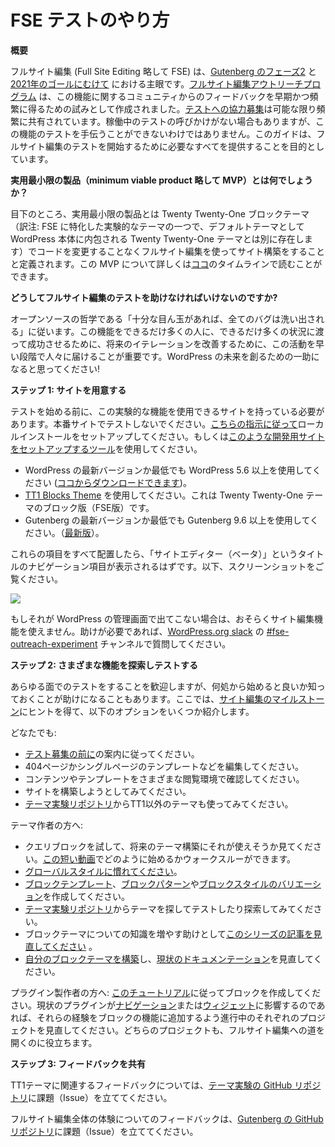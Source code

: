 <!--
# How to Test FSE
-->
# FSE テストのやり方

<!--
**Overview**
-->
**概要**

<!--
Full Site Editing (FSE) is a major focus of [Gutenberg’s Phase Two](https://github.com/WordPress/gutenberg/issues/13113) work and [for 2021 goals.](https://make.wordpress.org/updates/2021/01/21/big-picture-goals-2021/) The [Full Site Editing Outreach Program](https://make.wordpress.org/test/handbook/full-site-editing-outreach-experiment/) was created as an experiment to get feedback early and often from the community about this feature. While [calls for testing](https://make.wordpress.org/test/tag/fse-testing-call/) are shared as frequently as possible, there are times when there isn’t an active call for testing but that doesn’t mean you can’t help test this feature. This guide aims to give you everything you need to start testing Full Site Editing.
-->
フルサイト編集 (Full Site Editing 略して FSE) は、[Gutenberg のフェーズ2](https://github.com/WordPress/gutenberg/issues/13113) と [2021年のゴールにむけて](https://make.wordpress.org/updates/2021/01/21/big-picture-goals-2021/) における主眼です。[フルサイト編集アウトリーチプログラム](https://make.wordpress.org/test/handbook/full-site-editing-outreach-experiment/) は、この機能に関するコミュニティからのフィードバックを早期かつ頻繁に得るための試みとして作成されました。[テストへの協力募集](https://make.wordpress.org/test/tag/fse-testing-call/)は可能な限り頻繁に共有されています。稼働中のテストの呼びかけがない場合もありますが、この機能のテストを手伝うことができないわけではありません。このガイドは、フルサイト編集のテストを開始するために必要なすべてを提供することを目的としています。

<!--
**What’s the minimum viable product (MVP)?**
-->
**実用最小限の製品（minimum viable product 略して MVP）とは何でしょうか？**

<!--
Currently, the minimum viable product is defined as building a site using the Twenty Twenty-One block theme with Full Site Editing without needing to alter code. You can read more about this MVP and the timeline [here](https://make.wordpress.org/core/2021/02/01/full-site-editing-and-themes-where-things-are/). 
-->
目下のところ、実用最小限の製品とは Twenty Twenty-One ブロックテーマ（訳注: FSE に特化した実験的なテーマの一つで、デフォルトテーマとして WordPress 本体に内包される Twenty Twenty-One テーマとは別に存在します）でコードを変更することなくフルサイト編集を使ってサイト構築をすることと定義されます。この MVP について詳しくは[ココ](https://make.wordpress.org/core/2021/02/01/full-site-editing-and-themes-where-things-are/)のタイムラインで読むことができます。

<!--
**Why should I help test Full Site Editing?** 
-->
**どうしてフルサイト編集のテストを助けなければいけないのですか?**

<!--
Following open source philosophy, “given enough eyeballs, all bugs are shallow”. For this feature to be a success for as many people as possible across as many situations as possible, it’s important to get this work to people early to improve future iterations. Think of this as a great way to help create the future of WordPress!
-->
オープンソースの哲学である「十分な目ん玉があれば、全てのバグは洗い出される」に従います。この機能をできるだけ多くの人に、できるだけ多くの状況に渡って成功させるために、将来のイテレーションを改善するために、この活動を早い段階で人々に届けることが重要です。WordPress の未来を創るための一助になると思ってください!

<!--
**Step 1: Setup your site**
-->
**ステップ 1: サイトを用意する**

<!--
Before you can begin to test, you need to have a site that can allow you to use this experimental feature. Please do not test on a production site. You can [follow these instructions](https://make.wordpress.org/core/handbook/tutorials/installing-wordpress-locally/) to set up a local install or you can use a [tool like this to set up a development site](https://localwp.com/). 
-->
テストを始める前に、この実験的な機能を使用できるサイトを持っている必要があります。本番サイトでテストしないでください。[こちらの指示に従って](https://make.wordpress.org/core/handbook/tutorials/installing-wordpress-locally/)ローカルインストールをセットアップしてください。もしくは[このような開発用サイトをセットアップするツール](https://localwp.com/)を使用してください。

<!--
*   Use the latest version of WordPress or at least WordPress 5.6+ (downloadable [here](https://wordpress.org/download/)).
*   Use the [TT1 Blocks Theme](https://wordpress.org/themes/tt1-blocks/). This is the block version of the Twenty Twenty-One theme. 
*   Use the latest version of Gutenberg or at least Gutenberg 9.6+ ([latest version](https://github.com/WordPress/gutenberg/releases/)). 
-->
*  WordPress の最新バージョンか最低でも WordPress 5.6 以上を使用してください ([ココからダウンロードできます](https://wordpress.org/download/))。
*  [TT1 Blocks Theme](https://wordpress.org/themes/tt1-blocks/) を使用してください。これは Twenty Twenty-One テーマのブロック版（FSE版）です。
*  Gutenberg の最新バージョンか最低でも Gutenberg 9.6 以上を使用してください。（[最新版](https://github.com/WordPress/gutenberg/releases/)）。

<!--
Once you have all of these items in place, you should now see a navigation item titled “Site Editor (beta)”. Here’s a screenshot of what you should see:
-->
これらの項目をすべて配置したら、「サイトエディター（ベータ）」というタイトルのナビゲーション項目が表示されるはずです。以下、スクリーンショットをご覧ください。

<!-- 
![](https://lh3.googleusercontent.com/RHp-P8Vy9FCzPl8X70pbCzaSRZO5iufRuJ6FlcJJJu-Fa4LHGpEMk6ZcRx65FoI-GXLp7mG03XaZ7wFbcnu4BTJxb-fOUqk_IgbmEeQ3haB6hmDrgsuncGonSB-Y6rLfJL02qQXC)
 -->
![](https://github.com/miminari/handbook-test/blob/traslate/how-to-test-fse/full-site-editing-outreach-experiment/ss_menu-FSE-in-ja.png?raw=true)

<!--
If you don’t see that in your WordPress admin, you aren’t properly using the Site Editing experiment. If you need help, please ask in the [#fse-outreach-experiment](https://make.wordpress.org/test/tag/fse-outreach-experiment/) channel in [WordPress.org slack](https://make.wordpress.org/chat/). 
-->
もしそれが WordPress の管理画面で出てこない場合は、おそらくサイト編集機能を使えません。助けが必要であれば、[WordPress.org slack](https://make.wordpress.org/chat/) の [#fse-outreach-experiment](https://make.wordpress.org/test/tag/fse-outreach-experiment/) チャンネルで質問してください。

<!--
**Step 2: Explore and test different features**
-->
**ステップ 2: さまざまな機能を探索しテストする**

<!--
While you’re welcome to test any aspect of the experience, it sometimes can help to know where to start. Here are some options below inspired by the [Site Editing Milestones](https://github.com/WordPress/gutenberg/issues/24551) to help you get started.
-->
あらゆる面でのテストをすることを歓迎しますが、何処から始めると良いか知っておくことが助けになることもあります。ここでは、[サイト編集のマイルストーン](https://github.com/WordPress/gutenberg/issues/24551)にヒントを得て、以下のオプションをいくつか紹介します。

<!--
Anyone:
-->
どなたでも:

<!--
*   Follow instructions for [former calls for testing](https://make.wordpress.org/test/tag/fse-testing-call/).
*   Use different Full Site Editing specific blocks like the Posts Lists Block, Site Title Block, Template Part Block, Site Logo Block, Navigation Block, and more. 
*   Explore Global Styles ([screenshot](https://cloudup.com/cLvEKBIZ3LO) of where to find this option). Try changing settings for blocks globally. 
*   Edit Templates like the 404 Page Template or Single Page Template. 
*   Explore the various browsing options between your content and Templates.
*   Try building a site. 
*   Try using a Theme other than TT1 from the [theme experiments repository](https://github.com/WordPress/theme-experiments#instructions).
-->
*   [テスト募集の前に](https://make.wordpress.org/test/tag/fse-testing-call/)の案内に従ってください。
*   404ページかシングルページのテンプレートなどを編集してください。
*   コンテンツやテンプレートをさまざまな閲覧環境で確認してください。
*   サイトを構築しようとしてみてください。
*   [テーマ実験リポジトリ](https://github.com/WordPress/theme-experiments#instructions)からTT1以外のテーマも使ってみてください。

<!--
Theme authors:
-->
テーマ作者の方へ:

<!--
*   Try the Query Block and see how you might be able to use it for future Theme building. [Here’s a short video](https://cloudup.com/cPKHAvWp3MN) walking through how to get started.
*   [Get familiar with Global Styles](https://developer.wordpress.org/block-editor/developers/themes/theme-json/). 
*   Create [Block Templates](https://developer.wordpress.org/block-editor/developers/block-api/block-templates/), [Block Patterns](https://developer.wordpress.org/block-editor/developers/block-api/block-patterns/), and [Block Style Variations](https://developer.wordpress.org/block-editor/developers/filters/block-filters/#block-style-variations).
*   Test and/or explore themes from the [theme experiments repository](https://github.com/WordPress/theme-experiments#instructions).
*   [Review this series of posts](https://themeshaper.com/tag/full-site-editing/) to help expand your knowledge of block theming.
*   [Build your own block theme](https://developer.wordpress.org/block-editor/tutorials/block-based-themes/) and review [current documentation](https://developer.wordpress.org/block-editor/developers/themes/).
-->
*   クエリブロックを試して、将来のテーマ構築にそれが使えそうか見てください。[この短い動画](https://cloudup.com/cPKHAvWp3MN)でどのように始めるかウォークスルーができます。
*   [グローバルスタイルに慣れてください](https://developer.wordpress.org/block-editor/developers/themes/theme-json/)。
*   [ブロックテンプレート](https://developer.wordpress.org/block-editor/developers/block-api/block-templates/)、[ブロックパターン](https://developer.wordpress.org/block-editor/developers/block-api/block-patterns/)や[ブロックスタイルのバリエーション](https://developer.wordpress.org/block-editor/developers/filters/block-filters/#block-style-variations)を作成してください。
*   [テーマ実験リポジトリ](https://github.com/WordPress/theme-experiments#instructions)からテーマを探してテストしたり探索してみてください。
*   ブロックテーマについての知識を増やす助けとして[このシリーズの記事を見直してください](https://themeshaper.com/tag/full-site-editing/) 。
*   [自分のブロックテーマを構築](https://developer.wordpress.org/block-editor/tutorials/block-based-themes/)し、[現状のドキュメンテーション](https://developer.wordpress.org/block-editor/developers/themes/)を見直してください。

<!--
Plugin authors: Create a Block by [following this tutorial](https://developer.wordpress.org/block-editor/tutorials/create-block/). If your current plugins impact [Navigation](https://github.com/WordPress/gutenberg/projects/31) or [Widgets](https://github.com/WordPress/gutenberg/projects/27), review the respective projects underway to add block functionality to those experiences. Both of those projects help pave the way to Full Site Editing.
-->
プラグイン製作者の方へ: [このチュートリアル](https://developer.wordpress.org/block-editor/tutorials/create-block/)に従ってブロックを作成してください。現状のプラグインが[ナビゲーション](https://github.com/WordPress/gutenberg/projects/31)または[ウィジェット](https://github.com/WordPress/gutenberg/projects/27)に影響するのであれば、それらの経験をブロックの機能に追加するよう進行中のそれぞれのプロジェクトを見直してください。どちらのプロジェクトも、フルサイト編集への道を開くのに役立ちます。

<!--
**Step 3: Share feedback**
-->
**ステップ 3: フィードバックを共有**

<!--
For feedback that relates to the TT1 theme, please open issues in the [Theme Experiment’s GitHub repository](https://github.com/WordPress/theme-experiments/issues).
-->
TT1テーマに関連するフィードバックについては、[テーマ実験の GitHub リポジトリ](https://github.com/WordPress/theme-experiments/issues)に課題（Issue）を立ててください。

<!--
For feedback that relates to the Full Site Editing experience, please open issues on [Gutenberg’s GitHub repository](https://github.com/WordPress/gutenberg/issues/).
-->
フルサイト編集全体の体験についてのフィードバックは、[Gutenberg の GitHub リポジトリ](https://github.com/WordPress/gutenberg/issues/)に課題（Issue）を立ててください。
